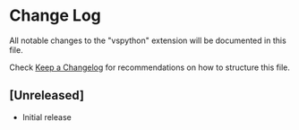 # Change Log
All notable changes to the "vspython" extension will be documented in this file.

Check [Keep a Changelog](http://keepachangelog.com/) for recommendations on how to structure this file.

## [Unreleased]
- Initial release